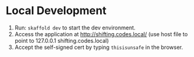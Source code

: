 # Local Development

1. Run: `skaffold dev` to start the dev environment.
2. Access the application at http://shifting.codes.local/ (use host file to point to 127.0.0.1 shifting.codes.local)
3. Accept the self-signed cert by typing `thisisunsafe` in the browser.
